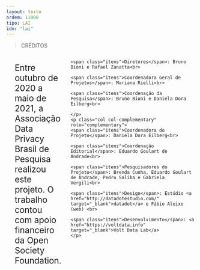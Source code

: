 ```yaml
---
layout: texto
ordem: 11000
tipo: LAI
idn: "lai"
---
```

> CRÉDITOS

<div id="creditos" class="container">

  <div class="layout">
    <p class="col col-main">
    Entre outubro de 2020 a maio de 2021, a Associação Data Privacy Brasil de Pesquisa realizou este projeto. O trabalho contou com apoio financeiro da Open Society Foundation.<br>

    <span class="itens">Diretores</span>: Bruno Bioni e Rafael Zanatta<br>

    <span class="itens">Coordenadora Geral de Projetos</span>: Mariana Rielli<br>

    <span class="itens">Coordenação da Pesquisa</span>: Bruno Bioni e Daniela Dora Eilberg<br>

    </p>
    <p class="col col-complementary" role="complementary">
    <span class="itens">Coordenadora do Projeto</span>: Daniela Dora Eilberg<br>

    <span class="itens">Coordenação Editorial</span>: Eduardo Goulart de Andrade<br>

    <span class="itens">Pesquisadores do Projeto</span>: Brenda Cunha, Eduardo Goulart de Andrade, Pedro Saliba e Gabriela Vergili<br>

    <span class="itens">Design</span>: Estúdio <a href="http://datadotestudio.com/" target="_blank">datadot</a> e Fábio Aleixo (web) <br>

    <span class="itens">Desenvolvimento</span>: <a href="https://voltdata.info" target="_blank">Volt Data Lab</a>
    </p>  
  </div>   

</div>



<style>
/* Layout: */

.col-main {
  flex: 1;  
  font-size: 1.6em
}  

.col-complementary {
  flex: 1;  
  font-size: 1.6em
}

/* Responsive: */

@media only screen and (min-width: 640px) {
  .layout {
    display: flex;
  }
}

/* etc */

span{
  color: #e2de3f
}

.container {
  max-width: 110em;
  margin-right: auto;
  margin-left: auto;
}

.col {
  padding: 1em;
  margin: 0 2px 2px 0;
}

</style>
